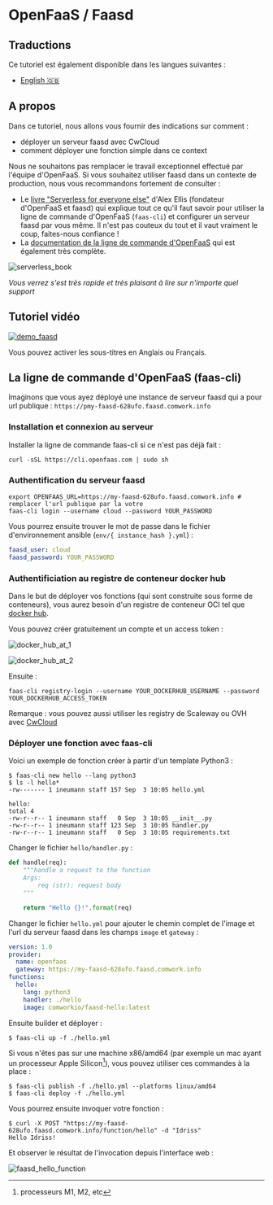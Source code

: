 # OpenFaaS / Faasd

## Traductions

Ce tutoriel est également disponible dans les langues suivantes :
* [English 🇬🇧](../../../tutorials/faasd.md)

## A propos

Dans ce tutoriel, nous allons vous fournir des indications sur comment :
* déployer un serveur faasd avec CwCloud
* comment déployer une fonction simple dans ce context

Nous ne souhaitons pas remplacer le travail exceptionnel effectué par l'équipe d'OpenFaaS. Si vous souhaitez utiliser faasd dans un contexte de production, nous vous recommandons fortement de consulter :

* Le [livre "Serverless for everyone else"](https://openfaas.gumroad.com/l/serverless-for-everyone-else) d'Alex Ellis (fondateur d'OpenFaaS et faasd) qui explique tout ce qu'il faut savoir pour utiliser la ligne de commande d'OpenFaaS (`faas-cli`) et configurer un serveur faasd par vous même. Il n'est pas couteux du tout et il vaut vraiment le coup, faites-nous confiance !
* La [documentation de la ligne de commande d'OpenFaaS](https://docs.openfaas.com) qui est également très complète.

![serverless_book](../../../img/serverless_book.png)

_Vous verrez s'est très rapide et très plaisant à lire sur n'importe quel support_

## Tutoriel vidéo

[![demo_faasd](../../../img/demo_faasd.png)](https://youtu.be/ttwhWnbmfa8)

Vous pouvez activer les sous-titres en Anglais ou Français.

## La ligne de commande d'OpenFaaS (faas-cli)

Imaginons que vous ayez déployé une instance de serveur faasd qui a pour url publique : `https://pmy-faasd-628ufo.faasd.comwork.info`

### Installation et connexion au serveur

Installer la ligne de commande faas-cli si ce n'est pas déjà fait :

```shell
curl -sSL https://cli.openfaas.com | sudo sh
```

### Authentification du serveur faasd

```shell
export OPENFAAS_URL=https://my-faasd-628ufo.faasd.comwork.info # remplacer l'url publique par la votre
faas-cli login --username cloud --password YOUR_PASSWORD
```

Vous pourrez ensuite trouver le mot de passe dans le fichier d'environnement ansible (`env/{ instance_hash }.yml`) :

```yaml
faasd_user: cloud
faasd_password: YOUR_PASSWORD
```

### Authentificiation au registre de conteneur docker hub

Dans le but de déployer vos fonctions (qui sont construite sous forme de conteneurs), vous aurez besoin d'un registre de conteneur OCI tel que [docker hub](https://hub.docker.com).

Vous pouvez créer gratuitement un compte et un access token :

![docker_hub_at_1](../../../img/docker_hub_at_1.png)

![docker_hub_at_2](../../../img/docker_hub_at_2.png)

Ensuite :

```shell
faas-cli registry-login --username YOUR_DOCKERHUB_USERNAME --password YOUR_DOCKERHUB_ACCESS_TOKEN
```

Remarque : vous pouvez aussi utiliser les registry de Scaleway ou OVH avec [CwCloud](../../../storage.md)

### Déployer une fonction avec faas-cli

Voici un exemple de fonction créer à partir d'un template Python3 :

```shell
$ faas-cli new hello --lang python3
$ ls -l hello*
-rw------- 1 ineumann staff 157 Sep  3 10:05 hello.yml

hello:
total 4
-rw-r--r-- 1 ineumann staff   0 Sep  3 10:05 __init__.py
-rw-r--r-- 1 ineumann staff 123 Sep  3 10:05 handler.py
-rw-r--r-- 1 ineumann staff   0 Sep  3 10:05 requirements.txt
```

Changer le fichier `hello/handler.py` :

```python
def handle(req):
    """handle a request to the function
    Args:
        req (str): request body
    """

    return "Hello {}!".format(req)
```

Changer le fichier `hello.yml` pour ajouter le chemin complet de l'image et l'url du serveur faasd dans les champs `image` et `gateway` :

```yaml
version: 1.0
provider:
  name: openfaas
  gateway: https://my-faasd-628ufo.faasd.comwork.info
functions:
  hello:
    lang: python3
    handler: ./hello
    image: comworkio/faasd-hello:latest
```

Ensuite builder et déployer :

```shell
$ faas-cli up -f ./hello.yml
```

Si vous n'êtes pas sur une machine x86/amd64 (par exemple un mac ayant un processeur Apple Silicon[^1]), vous pouvez utiliser ces commandes à la place :

```shell
$ faas-cli publish -f ./hello.yml --platforms linux/amd64
$ faas-cli deploy -f ./hello.yml
```

Vous pourrez ensuite invoquer votre fonction :

```shell
$ curl -X POST "https://my-faasd-628ufo.faasd.comwork.info/function/hello" -d "Idriss"
Hello Idriss!
```

Et observer le résultat de l'invocation depuis l'interface web :

![faasd_hello_function](../../../img/faasd_hello_function.png)

[^1]: processeurs M1, M2, etc
